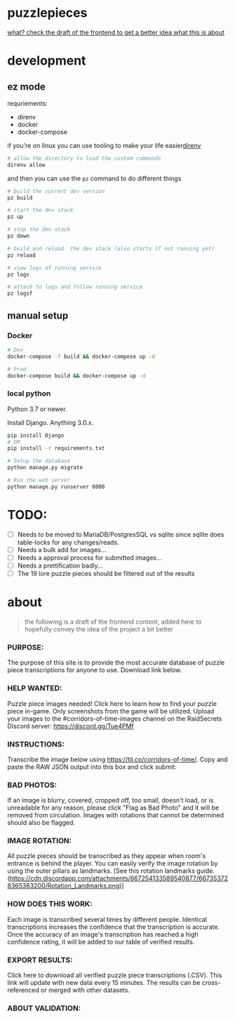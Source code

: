 # puzzlepieces

[what? check the draft of the frontend to get a better idea what this is about](#about)

# development
## ez mode
requriements:
- direnv
- docker
- docker-compose

if you're on linux you can use tooling to make your life easier[direnv](https://github.com/direnv/direnv)


```bash
# allow the directory to load the custom commands
direnv allow
```

and then you can use the `pz` command to do different things

```bash
# build the current dev version
pz build

# start the dev stack
pz up

# stop the dev stack
pz down

# build and reload  the dev stack (also starts if not running yet)
pz reload

# view logs of running service
pz logs

# attach to logs and follow running service
pz logsf
```

## manual setup
### Docker
```bash
# Dev
docker-compose -f build && docker-compose up -d

# Prod
docker-compose build && docker-compose up -d
```

### local python
Python 3.7 or newer.

Install Django. Anything 3.0.x.
``` bash
pip install Django
# OR
pip install -r requirements.txt

# Setup the database
python manage.py migrate

# Run the web server
python manage.py runserver 8000
```


# TODO:
- [ ] Needs to be moved to MariaDB/PostgresSQL vs sqlite since sqlite does table-locks for any changes/reads.
- [ ] Needs a bulk add for images...
- [ ] Needs a approval process for submitted images...
- [ ] Needs a prettification badly...
- [ ] The 19 lore puzzle pieces should be filtered out of the results

# about
> the following is a draft of the frontend content, added here to hopefully convey the idea of the project a bit better
### PURPOSE:
The purpose of this site is to provide the most accurate database of puzzle piece transcriptions for anyone to use. Download link below.

### HELP WANTED:
Puzzle piece images needed! Click here to learn how to find your puzzle piece in-game. Only screenshots from the game will be utilized. Upload your images to the #corridors-of-time-images channel on the RaidSecrets Discord server: https://discord.gg/Tue4PMf

### INSTRUCTIONS: 
Transcribe the image below using https://tjl.co/corridors-of-time/.
Copy and paste the RAW JSON output into this box and click submit: 

### BAD PHOTOS:
If an image is blurry, covered, cropped off, too small, doesn't load, or is unreadable for any reason, please click "Flag as Bad Photo" and it will be removed from circulation. Images with rotations that cannot be determined should also be flagged.

### IMAGE ROTATION: 
All puzzle pieces should be transcribed as they appear when room's entrance is behind the player. You can easily verify the image rotation by using the outer pillars as landmarks. [See this rotation landmarks guide.(https://cdn.discordapp.com/attachments/667254133589540877/667353728365363200/Rotation_Landmarks.png)]

### HOW DOES THIS WORK: 
Each image is transcribed several times by different people. Identical transcriptions increases the confidence that the transcription is accurate. Once the accuracy of an image's transcription has reached a high confidence rating, it will be added to our table of verified results. 

### EXPORT RESULTS:
Click here to download all verified puzzle piece transcriptions (.CSV). This link will update with new data every 15 minutes. The results can be cross-referenced or merged with other datasets.

### ABOUT VALIDATION: 
<explain how data is validated>
